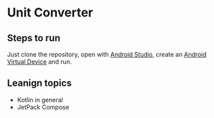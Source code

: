 # Unit Converter

## Steps to run
Just clone the repository, open with [Android Studio](https://developer.android.com/studio), create an [Android Virtual Device](https://developer.android.com/studio/run/managing-avds) and run.

## Leanign topics
- Kotlin in general
- JetPack Compose
